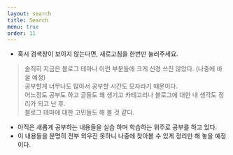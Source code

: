 ```yaml
---
layout: search
title: Search
menu: true
order: 11
---
```


- 혹시 검색창이 보이지 않는다면, 새로고침을 한번만 눌러주세요.

>솔직히 지금은 블로그 테마나 이런 부분들에 크게 신경 쓰진 않았다. (나중에 바꿀 예정)       
공부할게 너무나도 많아서 공부할 시간도 모자라기 때문이다.        
어느정도 공부도 하고 글들도 꽤 생기고 카테고리나 블로그에 대한 내 생각도 정리가 되고 난 후.        
블로그 테마에 대한 고민들도 해 볼 것 같다.          

- 아직은 새롭게 공부하는 내용들을 실습 하며 학습하는 위주로 공부를 하고 있다.      
- 이 내용들을 분명히 전부 외우진 못하니 나중에 찾아볼 수 있게 정리만 해 놓을 예정이다.         
